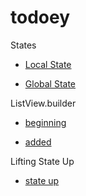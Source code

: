 # todoey

States

- [Local State](https://github.com/valentynkuts/learningFlutter/commit/1ba4ca45dd28c3da5986c76a79d908acd563c8d7#diff-5cdaabea5249fbc80abd5d7b132ffa71829c26cb4c95cba8eaecb977e5afefb1)

- [Global State](https://github.com/valentynkuts/learningFlutter/commit/561132d76726c4260d7bc7f53964ce118a9c4412#diff-5cdaabea5249fbc80abd5d7b132ffa71829c26cb4c95cba8eaecb977e5afefb1)

ListView.builder
- [beginning](https://github.com/valentynkuts/learningFlutter/commit/d0b339d2352062c7aa205f9c636b702e0302f4d3#diff-31965dcfb38cbbde0810391f775ba283668241ed694cb2d4e1cea9b970d5e66f)

- [added](https://github.com/valentynkuts/learningFlutter/commit/ccf13a15e915bac92533b5dc534efaaa0607ec62#diff-31965dcfb38cbbde0810391f775ba283668241ed694cb2d4e1cea9b970d5e66f)


Lifting State Up
- [state up](https://github.com/valentynkuts/learningFlutter/commit/aae94859ceb256f9c4d91c1de26fd7a4420360e5)